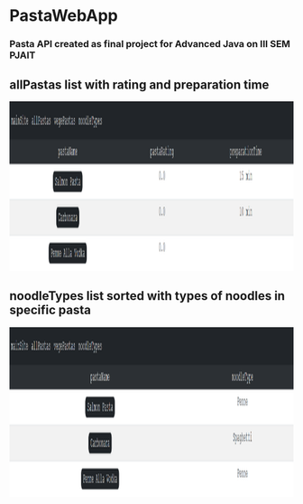 # PastaWebApp
### Pasta API created as final project for Advanced Java on III SEM PJAIT 


## allPastas list with rating and preparation time
<p align="center">
<img src="./pics/pasta1.PNG" width="800" height="300"/>
</p>

## noodleTypes list sorted with types of noodles in specific pasta
<p align="center">
<img src="./pics/pasta2.PNG" width="800" height="300"/>
</p>
